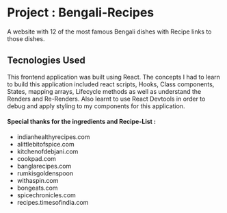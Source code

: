 # **Project : Bengali-Recipes**
 A website with 12 of the most famous Bengali dishes with Recipe links to those dishes.

## Tecnologies Used
 This frontend application was built using React. The concepts I had to learn to build this application included react scripts, Hooks, Class components,
 States, mapping arrays, Lifecycle methods as well as understand the Renders and Re-Renders. Also learnt to use React Devtools in order to debug and apply
 styling to my components for this application.

#### Special thanks for the ingredients and Recipe-List :

- indianhealthyrecipes.com
- alittlebitofspice.com
- kitchenofdebjani.com
- cookpad.com
- banglarecipes.com
- rumkisgoldenspoon
- withaspin.com
- bongeats.com
- spicechronicles.com
- recipes.timesofindia.com
